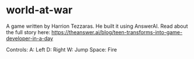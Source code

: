 # world-at-war

A game written by Harrion Tezzaras. He built it using AnswerAI. Read about the full story here: https://theanswer.ai/blog/teen-transforms-into-game-developer-in-a-day

Controls:
A: Left
D: Right
W: Jump
Space: Fire

